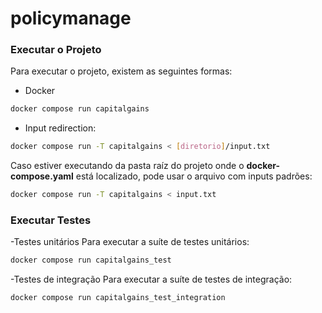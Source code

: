 # policymanage

### Executar o Projeto

Para executar o projeto, existem as seguintes formas:

- Docker
```sh
docker compose run capitalgains
```
- Input redirection:
```sh
docker compose run -T capitalgains < [diretorio]/input.txt
```

Caso estiver executando da pasta raíz do projeto onde o **docker-compose.yaml** está localizado, pode usar o arquivo com inputs padrões:
```sh
docker compose run -T capitalgains < input.txt
```

### Executar Testes

-Testes unitários
Para executar a suíte de testes unitários:
```sh
docker compose run capitalgains_test
```

-Testes de integração
Para executar a suíte de testes de integração:
```sh
docker compose run capitalgains_test_integration
```
